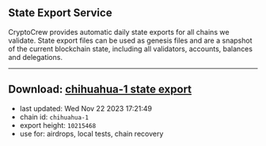 ## State Export Service
CryptoCrew provides automatic daily state exports for all chains we validate. State export files can be used as genesis files and are a snapshot of the current blockchain state, including all validators, accounts, balances and delegations.

---
**Download: [chihuahua-1 state export](https://dl.ccvalidators.com/SERVICE/chihuahua/chihuahua-1_export_10215468.json)**
---

- last updated: Wed Nov 22 2023 17:21:49
- chain id: `chihuahua-1`
- export height: `10215468`
- use for: airdrops, local tests, chain recovery
